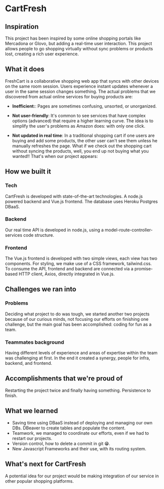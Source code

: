
# CartFresh

## Inspiration

This project has been inspired by some online shopping portals like Mercadona or Glovo, but adding a real-time user interaction. This project allows people to go shopping virtually without sync problems or products lost, creating a rich user experience.

## What it does

FreshCart is a collaborative shopping web app that syncs with other devices on the same room session. Users experience instant updates whenever a user in the same session changes something. The actual problems that we discovered from actual online services for buying products are:

- **Inefficient:**: Pages are sometimes confusing, unsorted, or unorganized.

- **Not user-friendly**: It's common to see services that have complex options (advanced) that require a higher learning curve. The idea is to simplify the user's problems as Amazon does: with only one click.

- **Not updated in real time**: In a traditional shopping cart if one users are buying and add some products, the other user can't see them unless he manually refreshes the page. What if we check out the shopping cart without syncing the products, well, you end up not buying what you wanted!! That's when our project appears:

## How we built it

### Tech

CartFresh is developed with state-of-the-art technologies. A node.js powered backend and Vue.js frontend. The database uses Heroku Postgres DBaaS.

### Backend

Our real time API is developed in node.js, using a model-route-controller-services code structure.

### Frontend

The Vue.js frontend is developed with two simple views, each view has two components.
For styling, we make use of a CSS framework, tailwind.css.  
To consume the API, frontend and backend are connected via a promise-based HTTP client, Axios, directly integrated in Vue.js.

## Challenges we ran into

### Problems

Deciding what project to do was tough, we started another two projects because of our curious minds, not focusing our efforts on finishing one challenge, but the main goal has been accomplished: coding for fun as a team.

### Teammates background

Having different levels of experience and areas of expertise within the team was challenging at first. In the end it created a synergy, people for infra, backend, and frontend.

## Accomplishments that we're proud of

Restarting the project twice and finally having something. Persistence to finish.

## What we learned

- Saving time using DBaaS instead of deploying and managing our own DBs. DBeaver to create tables and populate the content.
- Teamwork, we managed to coordinate our efforts, even if we had to restart our projects.
- Version control, how to delete a commit in git 😁.
- New Javascript Frameworks and their use, with its routing system.

## What's next for CartFresh

A potential idea for our project would be making integration of our service in other popular shopping platforms.
